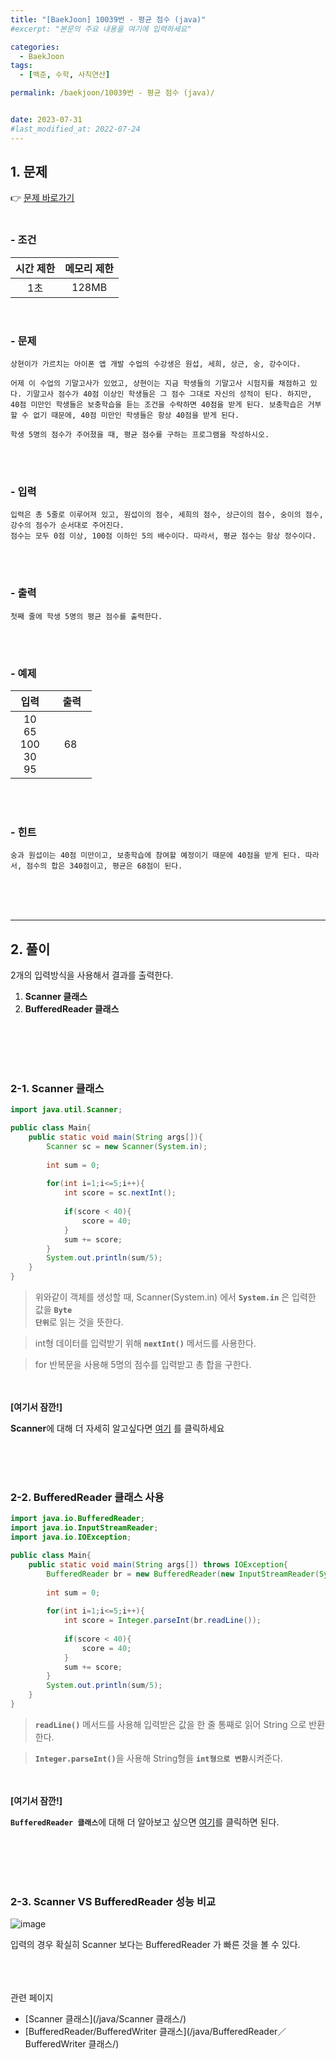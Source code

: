 ```yaml
---
title: "[BaekJoon] 10039번 - 평균 점수 (java)"
#excerpt: "본문의 주요 내용을 여기에 입력하세요"

categories:
  - BaekJoon
tags:
  - [백준, 수학, 사칙연산]

permalink: /baekjoon/10039번 - 평균 점수 (java)/


date: 2023-07-31
#last_modified_at: 2022-07-24
---
```


## 1. 문제
👉 [문제 바로가기](https://www.acmicpc.net/problem/10039)<br><br>
###  - 조건
  
| 시간 제한 | 메모리 제한 |
|:--------:|:--------:|
|1초|128MB|

<br>

### - 문제
```상현이가 가르치는 아이폰 앱 개발 수업의 수강생은 원섭, 세희, 상근, 숭, 강수이다.```<br>

```어제 이 수업의 기말고사가 있었고, 상현이는 지금 학생들의 기말고사 시험지를 채점하고 있다. 기말고사 점수가 40점 이상인 학생들은 그 점수 그대로 자신의 성적이 된다. 하지만, 40점 미만인 학생들은 보충학습을 듣는 조건을 수락하면 40점을 받게 된다. 보충학습은 거부할 수 없기 때문에, 40점 미만인 학생들은 항상 40점을 받게 된다.```<br>

```학생 5명의 점수가 주어졌을 때, 평균 점수를 구하는 프로그램을 작성하시오.```

<br><br>

### - 입력
```입력은 총 5줄로 이루어져 있고, 원섭이의 점수, 세희의 점수, 상근이의 점수, 숭이의 점수, 강수의 점수가 순서대로 주어진다.```<br>
```점수는 모두 0점 이상, 100점 이하인 5의 배수이다. 따라서, 평균 점수는 항상 정수이다. ```

<br><br>

### - 출력
```첫째 줄에 학생 5명의 평균 점수를 출력한다.```

<br><br>

### - 예제
  
| &nbsp;&nbsp;입력&nbsp;&nbsp; | &nbsp;&nbsp; 출력&nbsp;&nbsp; |
|:--------:|:--------:|
|10<br>65<br>100<br>30<br>95|68|

<br><br>

### - 힌트
```숭과 원섭이는 40점 미만이고, 보충학습에 참여할 예정이기 때문에 40점을 받게 된다. 따라서, 점수의 합은 340점이고, 평균은 68점이 된다.```

<br><br><br>

---

## 2. 풀이

2개의 입력방식을 사용해서 결과를 출력한다.
1. <b>Scanner 클래스</b>
2. <b>BufferedReader 클래스</b>
 
<br><br><br><br>


### 2-1. Scanner 클래스
```java
import java.util.Scanner;

public class Main{
    public static void main(String args[]){
        Scanner sc = new Scanner(System.in);
        
        int sum = 0;
        
        for(int i=1;i<=5;i++){
            int score = sc.nextInt();
            
            if(score < 40){
                score = 40;
            }
            sum += score;
        }
        System.out.println(sum/5);
    }
}
```
> 위와같이 객체를 생성할 때, Scanner(System.in) 에서 <code><b>System.in</b></code> 은 입력한 값을 <code><b>Byte 단위</b></code>로 읽는 것을 뜻한다.

> int형 데이터를 입력받기 위해 <code><b>nextInt()</b></code> 메서드를 사용한다.

> for 반복문을 사용해 5명의 점수를 입력받고 총 합을 구한다.<br>


<br><br>
<b>[여기서 잠깐!]</b>
<div class="box"><b>Scanner</b>에 대해 더 자세히 알고싶다면 <a href="/java/Scanner 클래스/"> 여기</a> 를 클릭하세요</div>

<br><br><br>

### 2-2. BufferedReader 클래스 사용
```java
import java.io.BufferedReader;
import java.io.InputStreamReader;
import java.io.IOException;

public class Main{
    public static void main(String args[]) throws IOException{
        BufferedReader br = new BufferedReader(new InputStreamReader(System.in)); 
        
        int sum = 0;
        
        for(int i=1;i<=5;i++){
            int score = Integer.parseInt(br.readLine());
            
            if(score < 40){
                score = 40;
            }
            sum += score;
        }
        System.out.println(sum/5);
    }
}
```
> <code><b>readLine()</b></code> 메서드를 사용해 입력받은 값을 한 줄 통째로 읽어 String 으로 반환한다.

> <code><b>Integer.parseInt()</b></code>을 사용해 String형을 <code><b>int형으로 변환</b></code>시켜준다.


<br><br>
<b>[여기서 잠깐!]</b>
<div class="box"><code><b>BufferedReader 클래스</b></code>에 대해 더 알아보고 싶으면 <a href="/java/BufferedReader／BufferedWriter 클래스/"> 여기</a>를 클릭하면 된다.</div>

<br><br><br><br>

### 2-3. Scanner VS BufferedReader 성능 비교
![image](https://github.com/cjoungi/cjoungi.github.io/assets/113075984/04026be5-3e5d-411d-9a6f-516c2f9a27bc)

입력의 경우 확실히 Scanner 보다는 <span class="color">BufferedReader 가 빠른 것을 볼 수 있다.</span>


<br><br><br>
<span class="color">관련 페이지</span><br>
- [Scanner 클래스](/java/Scanner 클래스/)
- [BufferedReader/BufferedWriter 클래스](/java/BufferedReader／BufferedWriter 클래스/)
<br><br><br>